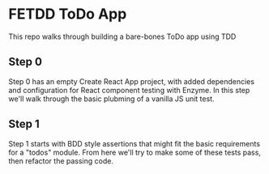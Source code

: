 # FETDD ToDo App

This repo walks through building a bare-bones ToDo app using TDD

## Step 0

Step 0 has an empty Create React App project, with added dependencies and configuration for React component testing with Enzyme.
In this step we'll walk through the basic plubming of a vanilla JS unit test.

## Step 1
Step 1 starts with BDD style assertions that might fit the basic requirements for a "todos" module. From here we'll try to make some of these tests pass, then refactor the passing code.
